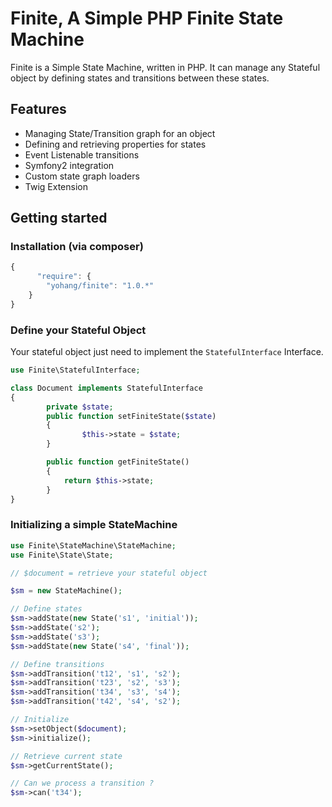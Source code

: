 Finite, A Simple PHP Finite State Machine
=========================================

Finite is a Simple State Machine, written in PHP. It can manage any Stateful object by defining states and transitions between these states.

Features
--------

* Managing State/Transition graph for an object
* Defining and retrieving properties for states
* Event Listenable transitions
* Symfony2 integration
* Custom state graph loaders
* Twig Extension

Getting started
---------------

### Installation (via composer)
```js
{
      "require": {
        "yohang/finite": "1.0.*"
    }
}
```

### Define your Stateful Object
Your stateful object just need to implement the `StatefulInterface` Interface.

```php
use Finite\StatefulInterface;

class Document implements StatefulInterface
{
        private $state;
        public function setFiniteState($state)
        {
                $this->state = $state;
        }

        public function getFiniteState()
        {
            return $this->state;
        }
}
```

### Initializing a simple StateMachine

```php
use Finite\StateMachine\StateMachine;
use Finite\State\State;

// $document = retrieve your stateful object

$sm = new StateMachine();

// Define states
$sm->addState(new State('s1', 'initial'));
$sm->addState('s2');
$sm->addState('s3');
$sm->addState(new State('s4', 'final'));

// Define transitions
$sm->addTransition('t12', 's1', 's2');
$sm->addTransition('t23', 's2', 's3');
$sm->addTransition('t34', 's3', 's4');
$sm->addTransition('t42', 's4', 's2');

// Initialize
$sm->setObject($document);
$sm->initialize();

// Retrieve current state
$sm->getCurrentState();

// Can we process a transition ?
$sm->can('t34');

```

